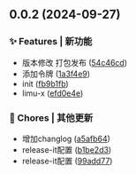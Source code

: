 

## 0.0.2 (2024-09-27)


### ✨ Features | 新功能

* 版本修改 打包发布 ([54c46cd](https://github.com/xlei1123/dgit/commit/54c46cdae7723afadac34ef493c0114e9babeea0))
* 添加令牌 ([1a3f4e9](https://github.com/xlei1123/dgit/commit/1a3f4e901b2faf923f35fecefe34e6ab6bb1853f))
* init ([fb9b1fb](https://github.com/xlei1123/dgit/commit/fb9b1fb56a4d75d42ae801f61f066083eca140dd))
* limu-x ([efd0e4e](https://github.com/xlei1123/dgit/commit/efd0e4e6f1fc11c81472a4d9517a4fe960dff392))


### 🎫 Chores | 其他更新

* 增加changlog ([a5afb64](https://github.com/xlei1123/dgit/commit/a5afb6443686a903be17ce69ac24f07cd5fb0ccd))
* release-it配置 ([b1be2d3](https://github.com/xlei1123/dgit/commit/b1be2d35ebf789f8206c6e9df3911c10c59bb912))
* release-it配置 ([99add77](https://github.com/xlei1123/dgit/commit/99add776ecd7a17e6fcc7f07bca23829d22111fd))
